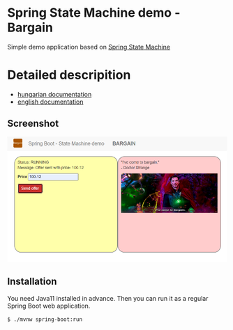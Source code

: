 # Spring State Machine demo - Bargain

Simple demo application based on [Spring State Machine](https://projects.spring.io/spring-statemachine/)

# Detailed descripition
* [hungarian documentation](./docs/descr_hu.md)
* [english documentation](./docs/descr_en.md)

## Screenshot
![Bargain](./docs/bargain_offer.png)

## Installation

You need Java11 installed in advance. Then you can run it as a regular Spring Boot web application.

```bash
$ ./mvnw spring-boot:run
```